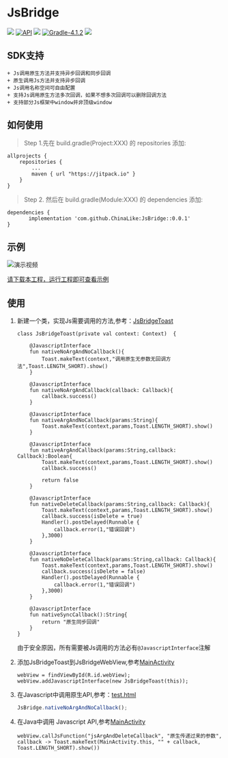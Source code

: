 # JsBridge
[![](https://img.shields.io/badge/platform-android-brightgreen.svg)](https://developer.android.com/index.html)  [![API](https://img.shields.io/badge/API-17%2B-blue.svg?style=flat)](https://android-arsenal.com/api?level=17)  [![](https://jitpack.io/v/ChinaLike/JsBridge.svg)](https://jitpack.io/#ChinaLike/JsBridge)  [![Gradle-4.1.2](https://img.shields.io/badge/Gradle-4.1.2-brightgreen.svg)](https://img.shields.io/badge/Gradle-4.1.2-brightgreen.svg)  [![](https://img.shields.io/badge/language-kotlin-brightgreen.svg)](https://kotlinlang.org/)

## SDK支持

    + Js调用原生方法并支持异步回调和同步回调
    + 原生调用Js方法并支持异步回调
    + Js调用名称空间可自由配置
    + 支持Js调用原生方法多次回调，如果不想多次回调可以删除回调方法
    + 支持部分Js框架中window并非顶级window

## 如何使用

> Step 1.先在 build.gradle(Project:XXX) 的 repositories 添加:

	allprojects {
		repositories {
			...
			maven { url "https://jitpack.io" }
		}
	}
> Step 2. 然后在 build.gradle(Module:XXX) 的 dependencies 添加:

	dependencies {
           implementation 'com.github.ChinaLike:JsBridge::0.0.1'
	}
	
## 示例

   ![演示视频](https://github.com/ChinaLike/JsBridge/tree/main/screenshots/1623390971414301.gif)

   [请下载本工程，运行工程即可查看示例](https://github.com/ChinaLike/JsBridge)
	
## 使用

1. 新建一个类，实现Js需要调用的方法,参考：[JsBridgeToast](https://github.com/ChinaLike/JsBridge/blob/main/app/src/main/java/com/like/jsbridge/JsBridgeToast.kt)
    
    ```
    class JsBridgeToast(private val context: Context)  {
    
        @JavascriptInterface
        fun nativeNoArgAndNoCallback(){
            Toast.makeText(context,"调用原生无参数无回调方法",Toast.LENGTH_SHORT).show()
        }
    
        @JavascriptInterface
        fun nativeNoArgAndCallback(callback: Callback){
            callback.success()
        }
    
        @JavascriptInterface
        fun nativeArgAndNoCallback(params:String){
            Toast.makeText(context,params,Toast.LENGTH_SHORT).show()
        }
    
        @JavascriptInterface
        fun nativeArgAndCallback(params:String,callback: Callback):Boolean{
            Toast.makeText(context,params,Toast.LENGTH_SHORT).show()
            callback.success()
    
            return false
        }
    
        @JavascriptInterface
        fun nativeDeleteCallback(params:String,callback: Callback){
            Toast.makeText(context,params,Toast.LENGTH_SHORT).show()
            callback.success(isDelete = true)
            Handler().postDelayed(Runnable {
                callback.error(1,"错误回调")
            },3000)
        }
    
        @JavascriptInterface
        fun nativeNoDeleteCallback(params:String,callback: Callback){
            Toast.makeText(context,params,Toast.LENGTH_SHORT).show()
            callback.success(isDelete = false)
            Handler().postDelayed(Runnable {
                callback.error(1,"错误回调")
            },3000)
        }
    
        @JavascriptInterface
        fun nativeSyncCallback():String{
            return "原生同步回调"
        }
    }
    ```
    由于安全原因，所有需要被Js调用的方法必有`@JavascriptInterface`注解
    
2. 添加JsBridgeToast到JsBridgeWebView,参考[MainActivity](https://github.com/ChinaLike/JsBridge/blob/main/app/src/main/java/com/like/jsbridge/MainActivity.java)
    
    ```
    webView = findViewById(R.id.webView);
    webView.addJavascriptInterface(new JsBridgeToast(this));
    ```
    
3. 在Javascript中调用原生API,参考：[test.html](https://github.com/ChinaLike/JsBridge/blob/main/app/src/main/assets/test.html)
    
    ```javascript
    JsBridge.nativeNoArgAndNoCallback();
    ```
    
4. 在Java中调用 Javascript API,参考[MainActivity](https://github.com/ChinaLike/JsBridge/blob/main/app/src/main/java/com/like/jsbridge/MainActivity.java)
    
    ```
    webView.callJsFunction("jsArgAndDeleteCallback", "原生传递过来的参数", callback -> Toast.makeText(MainActivity.this, "" + callback, Toast.LENGTH_SHORT).show())
    ```
